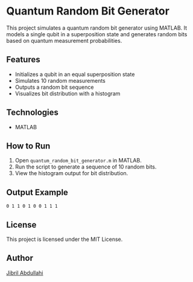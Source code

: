 # Quantum Random Bit Generator

This project simulates a quantum random bit generator using MATLAB. It models a single qubit in a superposition state and generates random bits based on quantum measurement probabilities.

## Features
- Initializes a qubit in an equal superposition state
- Simulates 10 random measurements
- Outputs a random bit sequence
- Visualizes bit distribution with a histogram

## Technologies
- MATLAB

## How to Run
1. Open `quantum_random_bit_generator.m` in MATLAB.
2. Run the script to generate a sequence of 10 random bits.
3. View the histogram output for bit distribution.

## Output Example
```
0 1 1 0 1 0 0 1 1 1
```

## License
This project is licensed under the MIT License.

## Author
[Jibril Abdullahi](https://github.com/rabullakh)
